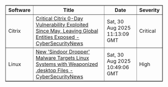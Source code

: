 <table border="1" style="width:100%; border-collapse: collapse;">
<thead>
<tr>
<th>Software</th>
<th>Title</th>
<th>Date</th>
<th>Severity</th>
</tr>
</thead>
<tbody><tr>
<td>Citrix</td>
<td><a href="https://news.google.com/rss/articles/CBMidkFVX3lxTE1EWlotb211MzkwOUw2N3BlaWxoWnN2dktOd0VYOGF6eGtveEFfSDgtYnU3VzBIVkhoUWI4SlZFalhsckw1YmNZeXM5M1ByUnNPQTBseU9VUk5KTzB2c1pVcEh3RWpRZ3ZJMW5xZjAxQUxLZFJfTkHSAXtBVV95cUxQRkdpNWFJSjlWWUlGWmVidkU5Q1hNTlZMeVVZeEY0TFdFYktzVlBNbDE3TFEtZmhqbHVRaThJdWl3THlkT0Z0QzRhUWFCWFJJaE55MzlHSXI5WElLdHVxeU9PcU8xamhweEM1bW9oc1ZPeENxa0RCc0g3UFU?oc=5">Critical Citrix 0-Day Vulnerability Exploited Since May, Leaving Global Entities Exposed - CyberSecurityNews</a></td>
<td>Sat, 30 Aug 2025 11:13:09 GMT</td>
<td>Critical</td>
</tr>
<tr>
<td>Linux</td>
<td><a href="https://news.google.com/rss/articles/CBMibEFVX3lxTFBrOHYwWUdUV0M1bWVxSnNrUjhpdEpRanphWVhnYm0yWkpUazRudHZqSi1CbVlVdjRoYW5YVzhYLUMwNGZtZHdzY1VhdVZYczNyaXhoTVVRemhEZVlhbU03YXZEQmlPc0gwNURsQ9IBckFVX3lxTE56dzg1ZG9DUkZSVkVuQURueVBvaF9mQjlsamhyaWczWEpreUdrUU1hdFZ1RGtCN2dQc0xwNEJCUGlWaTh1UVlvbGtPclUxQ0QtZ0V0c2xLSnZCVmpndjlOTlRObkZVSnZMSkVXbFoyNS0xQQ?oc=5">New 'Sindoor Dropper' Malware Targets Linux Systems with Weaponized .desktop Files - CyberSecurityNews</a></td>
<td>Sat, 30 Aug 2025 10:49:06 GMT</td>
<td>High</td>
</tr>
</tbody>
</table>